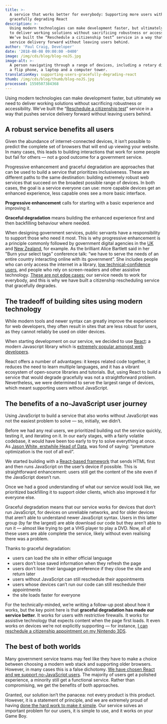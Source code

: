 ```yaml
---
title: >-
  A service that works better for everybody: Supporting more users with
  gracefully degrading React
description: >-
  Using modern technologies can make development faster, but ultimately we need
  to deliver working solutions without sacrificing robustness or accessibility.
  We’ve built the “Reschedule a citizenship test” service in a way that pushes
  service delivery forward without leaving users behind.
author: 'Paul Craig, Developer'
date: '2018-08-08 09:00:00 -0400'
image: /img/cds/blog/blog-noJS.jpg
image-alt: >-
  A person navigating through a range of devices, including a rotary dial phone,
  a flip phone, a laptop and a computer tower.
translationKey: supporting-users-gracefully-degrading-react
thumb: /img/cds/blog/thumb/blog-noJS.jpg
processed: 1550507384368
---
```


Using modern technologies can make development faster, but ultimately we need to deliver working solutions without sacrificing robustness or accessibility. We’ve built the “[Reschedule a citizenship test](https://vancouver.rescheduler-dev.cds-snc.ca/)” service in a way that pushes service delivery forward without leaving users behind.

## A robust service benefits all users

Given the abundance of internet-connected devices, it isn’t possible to predict the complete set of browsers that will end up viewing your website. In many cases, this leads to building interactions that work for some people but fail for others — not a good outcome for a government service.

Progressive enhancement and graceful degradation are approaches that can be used to build a service that prioritizes inclusiveness. These are different paths to the same destination: building extremely robust web services that succeed on the broadest possible range of devices. In both cases, the goal is a service everyone can use: more capable devices get an enhanced experience, less capable ones see a more basic interface.

**Progressive enhancement** calls for starting with a basic experience and improving it.

**Graceful degradation** means building the enhanced experience first and then backfilling behaviour where needed.

When designing government services, public servants have a responsibility to support those who need it most. This is why progressive enhancement is a principle commonly followed by government digital agencies in the [UK](https://www.gov.uk/service-manual/technology/using-progressive-enhancement) and [New Zealand](https://www.digital.govt.nz/standards-and-guidance/design-and-ux/browser-and-device-testing/), for example. As the brilliant Alice Bartlett said in her "Burn your select tags” conference talk: “we have to serve the needs of an entire country interacting online with its government”. She includes people who can only access the internet in a library, [low technical-confidence users](https://www.youtube.com/watch?v=CUkMCQR4TpY&feature=youtu.be&t=523), and people who rely on screen-readers and other assistive technology. [These are not edge cases:](https://twitter.com/kyliehavelock/status/1023932609561341952) our service needs to work for everybody, and this is why we have built a citizenship rescheduling service that gracefully degrades.

## The tradeoff of building sites using modern technology

While modern tools and newer syntax can greatly improve the experience for web developers, they often result in sites that are less robust for users, as they cannot reliably be used on older devices.

When starting development on our service, we decided to use [React](https://reactjs.org/): a modern Javascript library which is [extremely popular amongst web developers](https://insights.stackoverflow.com/survey/2018/#technology-most-loved-dreaded-and-wanted-frameworks-libraries-and-tools).

React offers a number of advantages: it keeps related code together, it reduces the need to learn multiple languages, and it has a vibrant ecosystem of open-source libraries and tutorials. But, using React to build a service that would degrade gracefully was not a straightforward problem. Nevertheless, we were determined to serve the largest range of devices, which meant supporting users without JavaScript. 

## The benefits of a no-JavaScript user journey

Using JavaScript to build a service that also works without JavaScript was not the easiest problem to solve — so, initially, we didn’t.

Before we had any real users, we prioritized building out the service quickly, testing it, and iterating on it. In our early stages, with a fairly volatile codebase, it would have been too early to try to solve everything at once. As [Jason White, erstwhile Head of Data](https://github.com/cds-snc/digital-canada-ca/commit/cd835e4c730bf247a5a85b323c63b9d5defb378d#diff-cae0f3940920ef2bda0b377bf60f9650L20-L27), was fond of saying: “premature optimization is the root of all evil”.

We started building with a [React-based framework](https://github.com/jaredpalmer/after.js/blob/master/README.md) that sends HTML first and then runs JavaScript on the user’s device if possible. This is straightforward enhancement: users still get the content of the site even if the JavaScript doesn’t run.

Once we had a good understanding of what our service would look like, we prioritized backfilling it to support older clients, which also improved it for everyone else.

Graceful degradation means that our service works for devices that don’t run JavaScript, for devices on unreliable networks, and for older devices that aren’t able to understand newer JavaScript syntax. Users in this latter group (by far the largest) are able download our code but they aren’t able to run it — almost like trying to get a VHS player to play a DVD. Now, all of these users are able complete the service, likely without even realising there was a problem.

Thanks to graceful degradation:
* users can load the site in either official language
* users don’t lose saved information when they refresh the page
* users don’t lose their language preference if they close the site and return later
* users without JavaScript can still reschedule their appointments
* users whose devices can’t run our code can still reschedule their appointments
* the site loads faster for everyone

For the technically-minded, we’re writing a follow-up post about how it works, but the key point here is that **graceful degradation has made our service better**. It works for users with restrictive firewalls. It works for assistive technology that expects content when the page first loads. It even works on devices we’re not explicitly supporting — for instance, [I can reschedule a citizenship appointment on my Nintendo 3DS](https://twitter.com/HillaryLorimer/status/1019322192440451073).

## The best of both worlds

Many government service teams may feel like they have to make a choice between choosing a modern web stack and supporting older browsers. However, in many cases this is a false dichotomy. [We have chosen React and we support no-JavaScript users](https://twitter.com/CDS_GC/status/1022142454634438661). The majority of users get a polished experience, a minority still get a functional service. Rather than compromising, we get the benefits of both approaches.

Granted, our solution isn’t the panacea: not every product is this product. However, it is a statement of principle, and we are extremely proud of having [done the hard work to make it simple](https://www.gov.uk/guidance/government-design-principles#do-the-hard-work-to-make-it-simple). Our service solves an important problem for our users, it is simple to use, and it works on your Game Boy.



